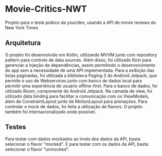 # Movie-Critics-NWT

Projeto para o teste prático da your/dev, usando a API de movie reviews do New York Times 

## Arquitetura

O projeto foi desenvolvido em Kotlin, utilizando MVVM junto com repository pattern para controle de data sources. Além disso, foi utilizado Koin para gerenciar a injeção de dependências, assim permitindo o desenvolvimento do app sem a necessidade de uma API implementada. Para a exibição das listas paginadas, foi utilizada a biblioteca Paging 3 do Android Jetpack, que permite o uso de Webservices junto com banco de dados local para permitir uma experiência de usuário offline-first. Para o banco de dados, foi utilizado Room, componente do Android Jetpack. Na camada de view, foi utilizado data binding para facilitar a comunicação com os ViewModels, além de ConstraintLayout junto de MotionLayout para animações. Para controlar o mock de dados, foi feita a utilização de flavors. O projeto também foi internacionalizado onde possível.

## Testes

Para testar com dados mockados ao invés dos dados da API, basta selecionar o flavor "mocked". E para testar com os dados da API, basta selecionar o flavor "unmocked".
